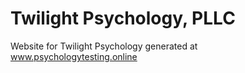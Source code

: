 # Twilight Psychology, PLLC
Website for Twilight Psychology generated at www.psychologytesting.online
